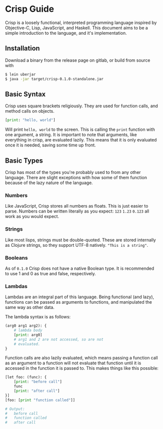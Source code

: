 # Crisp Guide

Crisp is a loosely functional, interpreted programming language inspired
by Objective-C, Lisp, JavaScript, and Haskell. This document aims to be
a simple introduction to the language, and it's implementation.

## Installation

Download a binary from the release page on gitlab, or build from source with

```sh
$ lein uberjar
$ java -jar target/crisp-0.1.0-standalone.jar
```

## Basic Syntax

Crisp uses square brackets religiously. They are used for function calls,
and method calls on objects. 

```python
[print: "hello, world"]
```

Will print `hello, world` to the screen. This is calling the `print` function
with one argument, a string. It is important to note that arguments, like
everything in crisp, are evaluated lazily. This means that it is only evaluated
once it is needed, saving some time up front.

## Basic Types

Crisp has most of the types you're probably used to from any other language.
There are slight exceptions with how some of them function because of the lazy
nature of the language.

### Numbers

Like JavaScript, Crisp stores all numbers as floats. This is just easier to
parse. Numbers can be written literally as you expect: `123` `1.23` `0.123`
all work as you would expect.

### Strings

Like most lisps, strings must be double-quoted. These are stored internally
as Clojure strings, so they support UTF-8 natively. `"This is a string"`.

### Booleans

As of `0.1.0` Crisp does not have a native Boolean type. It is recommended to use
1 and 0 as true and false, respectively. 

### Lambdas

Lambdas are an integral part of this language. Being functional (and lazy), functions
can be passed as arguments to functions, and manipulated the same way as other data.

The lambda syntax is as follows:

```py
(arg0 arg1 arg2): {
	# lambda body
	[print: arg0]
	# arg1 and 2 are not accessed, so are not
	# evaluated.
}
```

Function calls are also lazily evaluated, which means passing a function call as an
argument to a function will not evaluate that function until it is accessed in the
function it is passed to. This makes things like this possible:

```python
[let foo: (func): {
	[print: "before call"]
	func
	[print: "after call"]
}]
[foo: [print "function called"]]

# Output:
#   before call
#   function called
#   after call
```
